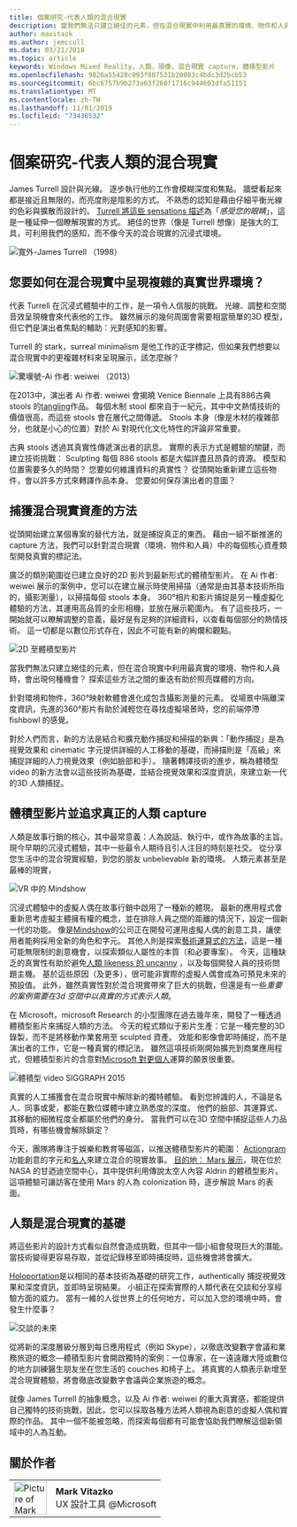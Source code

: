 ```yaml
---
title: 個案研究-代表人類的混合現實
description: 當我們無法只建立絕佳的元素，但在混合現實中利用最真實的環境、物件和人員時，會出現何種機會？
author: mavitazk
ms.author: jemccull
ms.date: 03/21/2018
ms.topic: article
keywords: Windows Mixed Reality，人類，頭像，混合現實 capture，體積型影片
ms.openlocfilehash: 9826a55428c093f887531b20083c4bdc3d2bcb53
ms.sourcegitcommit: 6bc6757b9b273a63f260f1716c944603dfa51151
ms.translationtype: MT
ms.contentlocale: zh-TW
ms.lasthandoff: 11/01/2019
ms.locfileid: "73436532"
---
```

# <a name="case-study---representing-humans-in-mixed-reality"></a>個案研究-代表人類的混合現實

James Turrell 設計與光線。 逐步執行他的工作會模糊深度和焦點。 牆壁看起來都是接近且無限的，而亮度則是陰影的方式。 不熟悉的認知是藉由仔細平衡光線的色彩與擴散而設計的。 [Turrell 將這些 sensations 描述](https://www.sculpture.org/documents/scmag02/nov02/turrell/turrell.shtml)為「*感受您的眼睛*」，這是一種延伸一個瞭解現實的方式。 絕佳的世界（像是 Turrell 想像）是強大的工具，可利用我們的感知，而不像今天的混合現實的沉浸式環境。

![寬外-James Turrell （1998）](images/wide-out-james-turrell.jpg)

## <a name="how-do-you-represent-complex-real-world-environments-in-mixed-reality"></a>您要如何在混合現實中呈現複雜的真實世界環境？

代表 Turrell 在沉浸式體驗中的工作，是一項令人信服的挑戰。 光線、調整和空間音效呈現機會來代表他的工作。 雖然展示的幾何周圍會需要相當簡單的3D 模型，但它們是演出者焦點的輔助：光對感知的影響。

Turrell 的 stark，surreal minimalism 是他工作的正字標記，但如果我們想要以混合現實中的更複雜材料來呈現展示，該怎麼辦？

![驚嘆號-Ai 作者: weiwei （2013）](images/bang-ai-weiwie.jpg)

在2013中，演出者 Ai 作者: weiwei 會揭曉 Venice Biennale 上具有886古典 stools 的[tangling](https://www.designboom.com/art/ai-weiwei-bang-installation-at-venice-art-biennale-2013/)作品。 每個木制 stool 都來自于一紀元，其中中文熱情技術的價值很高，而這些 stools 會在層代之間傳遞。 Stools 本身（像是木材的複雜部分，也就是小心的位置）對於 Ai 對現代化文化特性的評論非常重要。

古典 stools 透過其真實性傳遞演出者的訊息。 實際的表示方式是體驗的關鍵，而建立技術挑戰： Sculpting 每個 886 stools 都是大幅詳盡且昂貴的資源。 模型和位置需要多久的時間？ 您要如何維護資料的真實性？ 從頭開始重新建立這些物件，會以許多方式來轉譯作品本身。 您要如何保存演出者的意圖？

## <a name="methods-of-capturing-mixed-reality-assets"></a>捕獲混合現實資產的方法

從頭開始建立某個專案的替代方法，就是捕捉真正的東西。 藉由一組不斷推進的 capture 方法，我們可以針對混合現實（環境、物件和人員）中的每個核心資產類型開發真實的標記法。

廣泛的類別範圍從已建立良好的2D 影片到最新形式的體積型影片。 在 Ai 作者: weiwei 展示的案例中，您可以在建立展示時使用掃描（通常是由其基本技術所指的，攝影測量），以掃描每個 stools 本身。 360°相片和影片捕捉是另一種虛擬化體驗的方法，其運用高品質的全形相機，並放在展示範圍內。 有了這些技巧，一開始就可以瞭解調整的意義，最好是有足夠的詳細資料，以查看每個部分的熱情技術。 這一切都是以數位形式存在，因此不可能有新的絢爛和觀點。

![2D 至體積型影片](images/2d-to-volumetric-video.png)

當我們無法只建立絕佳的元素，但在混合現實中利用最真實的環境、物件和人員時，會出現何種機會？ 探索這些方法之間的重迭有助於照亮媒體的方向。

針對環境和物件，360°映射軟體會進化成包含攝影測量的元素。 從場景中隔離深度資訊，先進的360°影片有助於減輕您在尋找虛擬場景時，您的前端停滯 fishbowl 的感覺。

對於人們而言，新的方法是結合和擴充動作捕捉和掃描的新興：「動作捕捉」是為視覺效果和 cinematic 字元提供詳細的人工移動的基礎，而掃描則是「高級」來捕捉詳細的人力視覺效果（例如臉部和手）。 隨著轉譯技術的進步，稱為體積型 video 的新方法會以這些技術為基礎，並結合視覺效果和深度資訊，來建立新一代的3D 人類捕捉。

## <a name="volumetric-video-and-the-pursuit-of-authentic-human-capture"></a>體積型影片並追求真正的人類 capture

人類是故事行銷的核心，其中最常意義：人為說話、執行中，或作為故事的主旨。 現今早期的沉浸式體驗，其中一些最令人期待且引人注目的時刻是社交。 從分享您生活中的混合現實經驗，到您的朋友 unbelievable 新的環境。 人類元素甚至是最棒的現實，

![VR 中的 Mindshow](images/mindshow-in-vr-640px.jpg)

沉浸式體驗中的虛擬人偶在故事行銷中啟用了一種新的體現。 最新的應用程式會重新思考虛擬主體擁有權的概念，並在排除人員之間的距離的情況下，設定一個新一代的功能。 像是[Mindshow](https://mindshow.com/)的公司正在開發可運用虛擬人偶的創意工具，讓使用者能夠採用全新的角色和字元。 其他人則是探索[藝術運算式的方法](https://en.wikipedia.org/wiki/Uncanny_valley)，這是一種可能無限制的創意機會，以探索類似人屬性的本質（和必要專案）。 今天，這種缺乏的真實性有助於避免[人類 likeness 的 uncanny](https://en.wikipedia.org/wiki/Uncanny_valley) ，以及每個開發人員的技術問題主機。 基於這些原因（及更多），很可能非實際的虛擬人偶會成為可預見未來的預設值。 此外，雖然真實性對於混合現實帶來了巨大的挑戰，但還是有一些*重要的案例需要在3d 空間中以真實的方式表示人類*。

在 Microsoft，microsoft Research 的小型團隊在過去幾年來，開發了一種透過體積型影片來捕捉人類的方法。 今天的程式類似于影片生產：它是一種完整的3D 錄製，而不是將移動作業套用至 sculpted 資產。 效能和影像會即時捕捉，而不是演出者的工作，它是一種真實的標記法。 雖然這項技術剛開始擴充到商業應用程式，但體積型影片的含意對[Microsoft 對更個人](https://www.youtube.com/watch?v=tcyj-_IEWt8)運算的願景很重要。

![體積型 video SIGGRAPH 2015](images/volumetric-video-siggraph-2015.gif)

真實的人工捕獲會在混合現實中解除新的獨特體驗。 看到您辨識的人，不論是名人、同事或愛，都能在數位媒體中建立熟悉度的深度。 他們的臉部、其運算式、其移動的細微程度全都屬於他們的身分。 當我們可以在3D 空間中捕捉這些人力品質時，有哪些機會解除鎖定？

今天，團隊將專注于娛樂和教育等磁區，以推送體積型影片的範圍： [Actiongram](https://www.microsoft.com/p/actiongram/9nblggh5ftmt)功能創意的字元和[名人](https://www.youtube.com/watch?v=BwWueXlsOrA)來建立混合的現實故事。 [目的地： Mars 展示](https://www.jpl.nasa.gov/news/news.php?feature=6220)，現在位於 NASA 的甘迺迪空間中心，其中提供利用傳說太空人內容 Aldrin 的體積型影片。 這項體驗可讓訪客在使用 Mars 的人為 colonization 時，逐步解說 Mars 的表面。

## <a name="humans-are-fundamental-to-mixed-reality"></a>人類是混合現實的基礎

將這些影片的設計方式看似自然會造成挑戰，但其中一個小組會發現巨大的潛能。 當技術變得更容易存取，並從記錄移至即時捕捉時，這些機會將會擴大。

[Holoportation](https://www.microsoft.com/research/project/holoportation-3/)是以相同的基本技術為基礎的研究工作，authentically 捕捉視覺效果和深度資訊，並即時呈現結果。 小組正在探索實際的人類代表在交談和分享經驗方面的威力。 當有一維的人從世界上的任何地方，可以加入您的環境中時，會發生什麼事？

![交談的未來](images/girl-with-dress.jpg)

從將新的深度層級分層到每日應用程式（例如 Skype），以徹底改變數字會議和業務旅遊的概念—體積型影片會開啟獨特的案例：一位專家，在一遠遠離大陸或數位的地方訓練醫生朋友坐在您生活的 couches 和椅子上。 將真實的人類表示新增至混合現實體驗，將會徹底改變數字會議與企業旅遊的概念。

就像 James Turrell 的抽象概念，以及 Ai 作者: weiwei 的重大真實感，都能提供自己獨特的技術挑戰，因此，您可以採取各種方法將人類視為創意的虛擬人偶和實際的作品。 其中一個不能被忽略，而探索每個都有可能會協助我們瞭解這個新領域中的人為互動。

## <a name="about-the-author"></a>關於作者

<table style="border-collapse:collapse" padding-left="0px">
<tr>
<td style="border-style: none" width="60"><img alt="Picture of Mark Vitazko" width="60" height="60" src="images/mark-vitazko.jpg"></td>
<td style="border-style: none"><b>Mark Vitazko</b><br>UX 設計工具 @Microsoft</td>
</tr>
</table>
